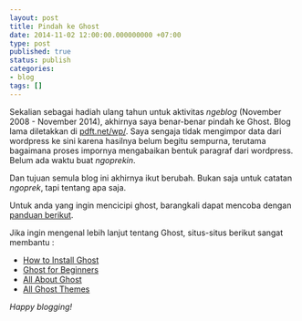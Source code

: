 ```yaml
---
layout: post
title: Pindah ke Ghost
date: 2014-11-02 12:00:00.000000000 +07:00
type: post
published: true
status: publish
categories:
- blog
tags: []
---
```


Sekalian sebagai hadiah ulang tahun untuk aktivitas *ngeblog* (November 2008 - November 2014), akhirnya saya benar-benar pindah ke Ghost. Blog lama diletakkan di [pdft.net/wp/](http://pdft.net/wp/). Saya sengaja tidak mengimpor data dari wordpress ke sini karena hasilnya belum begitu sempurna, terutama bagaimana proses impornya mengabaikan bentuk paragraf dari wordpress. Belum ada waktu buat *ngoprekin*.

Dan tujuan semula blog ini akhirnya ikut berubah. Bukan saja untuk catatan *ngoprek*, tapi tentang apa saja.

Untuk anda yang ingin mencicipi ghost, barangkali dapat mencoba dengan [panduan berikut](http://blog.pdft.net/2014/10/30/ngeblog-dengan-ghost-di-heroku-gratis/).

Jika ingin mengenal lebih lanjut tentang Ghost, situs-situs berikut sangat membantu :

* [How to Install Ghost ](http://www.howtoinstallghost.com/)
* [Ghost for Beginners](http://ghostforbeginners.com/)
* [All About Ghost](http://www.allaboutghost.com/)
* [All Ghost Themes](http://allghostthemes.com/)


*Happy blogging!*
